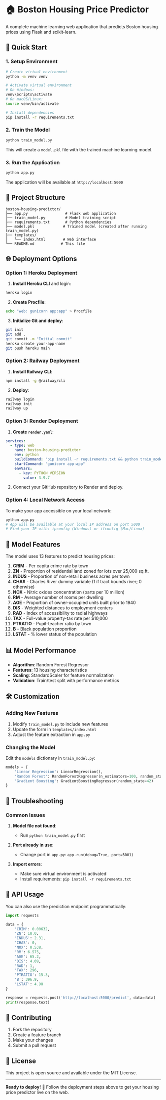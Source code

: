 # 🏠 Boston Housing Price Predictor

A complete machine learning web application that predicts Boston housing prices using Flask and scikit-learn.

## 🚀 Quick Start

### 1. Setup Environment
```bash
# Create virtual environment
python -m venv venv

# Activate virtual environment
# On Windows:
venv\Scripts\activate
# On macOS/Linux:
source venv/bin/activate

# Install dependencies
pip install -r requirements.txt
```

### 2. Train the Model
```bash
python train_model.py
```
This will create a `model.pkl` file with the trained machine learning model.

### 3. Run the Application
```bash
python app.py
```
The application will be available at `http://localhost:5000`

## 📁 Project Structure
```
boston-housing-predictor/
├── app.py                 # Flask web application
├── train_model.py         # Model training script
├── requirements.txt       # Python dependencies
├── model.pkl             # Trained model (created after running train_model.py)
├── templates/
│   └── index.html        # Web interface
└── README.md            # This file
```

## 🌐 Deployment Options

### Option 1: Heroku Deployment

1. **Install Heroku CLI** and login:
```bash
heroku login
```

2. **Create Procfile**:
```bash
echo "web: gunicorn app:app" > Procfile
```

3. **Initialize Git and deploy**:
```bash
git init
git add .
git commit -m "Initial commit"
heroku create your-app-name
git push heroku main
```

### Option 2: Railway Deployment

1. **Install Railway CLI**:
```bash
npm install -g @railway/cli
```

2. **Deploy**:
```bash
railway login
railway init
railway up
```

### Option 3: Render Deployment

1. **Create `render.yaml`**:
```yaml
services:
  - type: web
    name: boston-housing-predictor
    env: python
    buildCommand: "pip install -r requirements.txt && python train_model.py"
    startCommand: "gunicorn app:app"
    envVars:
      - key: PYTHON_VERSION
        value: 3.9.7
```

2. Connect your GitHub repository to Render and deploy.

### Option 4: Local Network Access

To make your app accessible on your local network:
```bash
python app.py
# App will be available at your local IP address on port 5000
# Find your IP with: ipconfig (Windows) or ifconfig (Mac/Linux)
```

## 🔧 Model Features

The model uses 13 features to predict housing prices:

1. **CRIM** - Per capita crime rate by town
2. **ZN** - Proportion of residential land zoned for lots over 25,000 sq.ft.
3. **INDUS** - Proportion of non-retail business acres per town
4. **CHAS** - Charles River dummy variable (1 if tract bounds river; 0 otherwise)
5. **NOX** - Nitric oxides concentration (parts per 10 million)
6. **RM** - Average number of rooms per dwelling
7. **AGE** - Proportion of owner-occupied units built prior to 1940
8. **DIS** - Weighted distances to employment centers
9. **RAD** - Index of accessibility to radial highways
10. **TAX** - Full-value property-tax rate per $10,000
11. **PTRATIO** - Pupil-teacher ratio by town
12. **B** - Black population proportion
13. **LSTAT** - % lower status of the population

## 📊 Model Performance

- **Algorithm**: Random Forest Regressor
- **Features**: 13 housing characteristics
- **Scaling**: StandardScaler for feature normalization
- **Validation**: Train/test split with performance metrics

## 🛠 Customization

### Adding New Features
1. Modify `train_model.py` to include new features
2. Update the form in `templates/index.html`
3. Adjust the feature extraction in `app.py`

### Changing the Model
Edit the `models` dictionary in `train_model.py`:
```python
models = {
    'Linear Regression': LinearRegression(),
    'Random Forest': RandomForestRegressor(n_estimators=100, random_state=42),
    'Gradient Boosting': GradientBoostingRegressor(random_state=42)
}
```

## 🐛 Troubleshooting

### Common Issues

1. **Model file not found**:
   - Run `python train_model.py` first

2. **Port already in use**:
   - Change port in `app.py`: `app.run(debug=True, port=5001)`

3. **Import errors**:
   - Make sure virtual environment is activated
   - Install requirements: `pip install -r requirements.txt`

## 📝 API Usage

You can also use the prediction endpoint programmatically:

```python
import requests

data = {
    'CRIM': 0.00632,
    'ZN': 18.0,
    'INDUS': 2.31,
    'CHAS': 0,
    'NOX': 0.538,
    'RM': 6.575,
    'AGE': 65.2,
    'DIS': 4.09,
    'RAD': 1,
    'TAX': 296,
    'PTRATIO': 15.3,
    'B': 396.9,
    'LSTAT': 4.98
}

response = requests.post('http://localhost:5000/predict', data=data)
print(response.text)
```

## 🤝 Contributing

1. Fork the repository
2. Create a feature branch
3. Make your changes
4. Submit a pull request

## 📄 License

This project is open source and available under the MIT License.

---

**Ready to deploy!** 🚀 Follow the deployment steps above to get your housing price predictor live on the web.